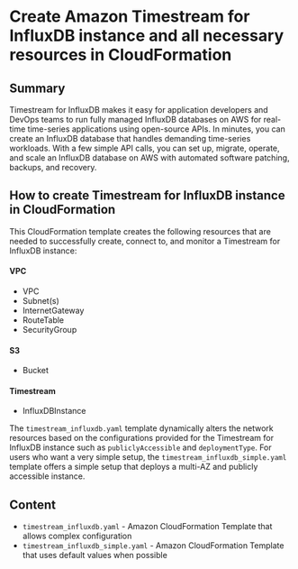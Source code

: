 # Create Amazon Timestream for InfluxDB instance and all necessary resources in CloudFormation 

## Summary

Timestream for InfluxDB makes it easy for application developers and DevOps teams to run fully managed InfluxDB databases on AWS for real-time time-series applications using open-source APIs. In minutes, you can create an InfluxDB database that handles demanding time-series workloads. With a few simple API calls, you can set up, migrate, operate, and scale an InfluxDB database on AWS with automated software patching, backups, and recovery.

## How to create Timestream for InfluxDB instance in CloudFormation 

This CloudFormation template creates the following resources that are needed to successfully create, connect to, and monitor a Timestream for InfluxDB instance:

#### VPC
* VPC
* Subnet(s)
* InternetGateway
* RouteTable
* SecurityGroup

#### S3
* Bucket

#### Timestream
* InfluxDBInstance

The `timestream_influxdb.yaml` template dynamically alters the network resources based on the configurations provided for the Timestream for InfluxDB instance such as `publiclyAccessible` and `deploymentType`. For users who want a very simple setup, the `timestream_influxdb_simple.yaml` template offers a simple setup that deploys a multi-AZ and publicly accessible instance.

## Content
- ``timestream_influxdb.yaml`` - Amazon CloudFormation Template that allows complex configuration
- ``timestream_influxdb_simple.yaml`` - Amazon CloudFormation Template that uses default values when possible



